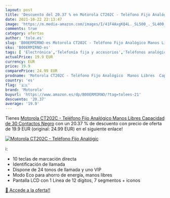```yaml
---
layout: post
title: 'Descuento del 20.37 % en Motorola CT202C - Teléfono Fijo Analógic'
date: 2021-10-22 22:13:47
image: 'https://m.media-amazon.com/images/I/41F4AxgKQ4L._SL500_._SL400_.jpg'
comments: true
category: ofertas
author: 'tole.es'
slug: 'B00ERMIRNO-es Motorola CT202C - Teléfono Fijo Analógico Manos Libres...'
sku: 'B00ERMIRNO-es'
tags: [ 'Electrónica','Telefonía fija y accesorios','Teléfonos analógicos','motorola', ]
actualPrice: 19.9 EUR
currency: EUR
price: 19.9
comparePrice: 24.99 EUR
prodname: 'Motorola CT202C - Teléfono Fijo Analógico  Manos Libres  Capacidad de 30 Contactos   Negro'
country: 'es'
flag: '🇪🇸'
brand: 'Motorola'
buyurl: 'https://www.amazon.es/dp/B00ERMIRNO/?tag=tolees-21'
descuento: '20.37'
average: '19.9'
---
```


Tienes [Motorola CT202C - Teléfono Fijo Analógico  Manos Libres  Capacidad de 30 Contactos   Negro](https://www.amazon.es/dp/B00ERMIRNO/?tag=tolees-21) con un 20.37 % de descuento con precio de oferta de 19.9 EUR (original: 24.99 EUR) en el siguiente enlace!

[![Motorola CT202C - Teléfono Fijo Analógic](https://m.media-amazon.com/images/I/41F4AxgKQ4L._SL500_._SL400_.jpg)](https://www.amazon.es/dp/B00ERMIRNO/?tag=tolees-21)

ℹ️:

- 10 teclas de marcación directa
- Identificación de llamada
- Dispone de 24 tonos de llamada y uno VIP
- Modo Eco para ahorro de energía, manos libres
- Pantalla LCD con 1 Línea de 12 dígitos, 7 segmentos + iconos

[🛒 Accede a la oferta!!](https://www.amazon.es/dp/B00ERMIRNO/?tag=tolees-21)
